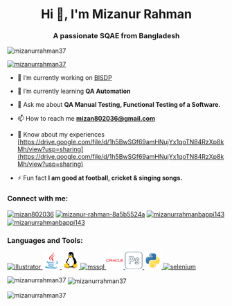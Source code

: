 <h1 align="center">Hi 👋, I'm Mizanur Rahman</h1>
<h3 align="center">A passionate SQAE from Bangladesh</h3>

<p align="left"> <img src="https://komarev.com/ghpvc/?username=mizanurrahman37&label=Profile%20views&color=0e75b6&style=flat" alt="mizanurrahman37" /> </p>

<p align="left"> <a href="https://github.com/ryo-ma/github-profile-trophy"><img src="https://github-profile-trophy.vercel.app/?username=mizanurrahman37" alt="mizanurrahman37" /></a> </p>

- 🔭 I’m currently working on [BISDP](https://bisdp.gov.bd/)

- 🌱 I’m currently learning **QA Automation**

- 💬 Ask me about **QA Manual Testing, Functional Testing of a Software.**

- 📫 How to reach me **mizan802036@gmail.com**

- 📄 Know about my experiences [https://drive.google.com/file/d/1h5BwSGf69amHNujYx1qoTN84RzXp8kMh/view?usp=sharing](https://drive.google.com/file/d/1h5BwSGf69amHNujYx1qoTN84RzXp8kMh/view?usp=sharing)

- ⚡ Fun fact **I am good at football, cricket & singing songs.**

<h3 align="left">Connect with me:</h3>
<p align="left">
<a href="https://twitter.com/mizan802036" target="blank"><img align="center" src="https://raw.githubusercontent.com/rahuldkjain/github-profile-readme-generator/master/src/images/icons/Social/twitter.svg" alt="mizan802036" height="30" width="40" /></a>
<a href="https://linkedin.com/in/mizanur-rahman-8a5b5524a" target="blank"><img align="center" src="https://raw.githubusercontent.com/rahuldkjain/github-profile-readme-generator/master/src/images/icons/Social/linked-in-alt.svg" alt="mizanur-rahman-8a5b5524a" height="30" width="40" /></a>
<a href="https://fb.com/mizanurrahmanbappi143" target="blank"><img align="center" src="https://raw.githubusercontent.com/rahuldkjain/github-profile-readme-generator/master/src/images/icons/Social/facebook.svg" alt="mizanurrahmanbappi143" height="30" width="40" /></a>
<a href="https://instagram.com/mizanurrahmanbappi143" target="blank"><img align="center" src="https://raw.githubusercontent.com/rahuldkjain/github-profile-readme-generator/master/src/images/icons/Social/instagram.svg" alt="mizanurrahmanbappi143" height="30" width="40" /></a>
</p>

<h3 align="left">Languages and Tools:</h3>
<p align="left"> <a href="https://www.adobe.com/in/products/illustrator.html" target="_blank" rel="noreferrer"> <img src="https://www.vectorlogo.zone/logos/adobe_illustrator/adobe_illustrator-icon.svg" alt="illustrator" width="40" height="40"/> </a> <a href="https://www.java.com" target="_blank" rel="noreferrer"> <img src="https://raw.githubusercontent.com/devicons/devicon/master/icons/java/java-original.svg" alt="java" width="40" height="40"/> </a> <a href="https://www.linux.org/" target="_blank" rel="noreferrer"> <img src="https://raw.githubusercontent.com/devicons/devicon/master/icons/linux/linux-original.svg" alt="linux" width="40" height="40"/> </a> <a href="https://www.microsoft.com/en-us/sql-server" target="_blank" rel="noreferrer"> <img src="https://www.svgrepo.com/show/303229/microsoft-sql-server-logo.svg" alt="mssql" width="40" height="40"/> </a> <a href="https://www.oracle.com/" target="_blank" rel="noreferrer"> <img src="https://raw.githubusercontent.com/devicons/devicon/master/icons/oracle/oracle-original.svg" alt="oracle" width="40" height="40"/> </a> <a href="https://www.photoshop.com/en" target="_blank" rel="noreferrer"> <img src="https://raw.githubusercontent.com/devicons/devicon/master/icons/photoshop/photoshop-line.svg" alt="photoshop" width="40" height="40"/> </a> <a href="https://www.python.org" target="_blank" rel="noreferrer"> <img src="https://raw.githubusercontent.com/devicons/devicon/master/icons/python/python-original.svg" alt="python" width="40" height="40"/> </a> <a href="https://www.selenium.dev" target="_blank" rel="noreferrer"> <img src="https://raw.githubusercontent.com/detain/svg-logos/780f25886640cef088af994181646db2f6b1a3f8/svg/selenium-logo.svg" alt="selenium" width="40" height="40"/> </a> </p>

<p><img align="left" src="https://github-readme-stats.vercel.app/api/top-langs?username=mizanurrahman37&show_icons=true&locale=en&layout=compact" alt="mizanurrahman37" /></p>

<p>&nbsp;<img align="center" src="https://github-readme-stats.vercel.app/api?username=mizanurrahman37&show_icons=true&locale=en" alt="mizanurrahman37" /></p>

<p><img align="center" src="https://github-readme-streak-stats.herokuapp.com/?user=mizanurrahman37&" alt="mizanurrahman37" /></p>
